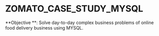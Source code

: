 # ZOMATO_CASE_STUDY_MYSQL

**Objective **: 
          Solve day-to-day complex business problems of online food delivery business using MYSQL.



